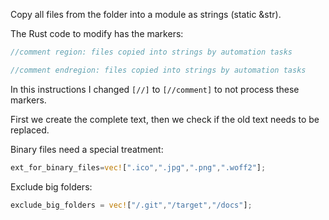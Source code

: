 <!-- markdownlint-disable MD041 -->
[//]: # (auto_md_to_doc_comments segment start A)

Copy all files from the folder into a module as strings (static &str).

The Rust code to modify has the markers:

```Rust ignore
//comment region: files copied into strings by automation tasks

//comment endregion: files copied into strings by automation tasks

```

In this instructions I changed `[//]` to `[//comment]` to not process these markers.

First we create the complete text, then we check if the old text needs to be replaced.

Binary files need a special treatment:

```Rust ignore
ext_for_binary_files=vec![".ico",".jpg",".png",".woff2"];
```

Exclude big folders:

```Rust ignore
exclude_big_folders = vec!["/.git","/target","/docs"];
```

[//]: # (auto_md_to_doc_comments segment end A)

